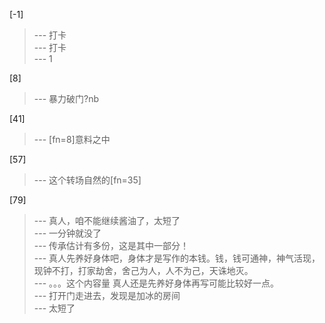 
[-1] 
>--- 打卡<br>
>--- 打卡<br>
>--- 1<br>

[8] 
>--- 暴力破门?nb<br>

[41] 
>--- [fn=8]意料之中<br>

[57] 
>--- 这个转场自然的[fn=35]<br>

[79] 
>--- 真人，咱不能继续酱油了，太短了<br>
>--- 一分钟就没了<br>
>--- 传承估计有多份，这是其中一部分！<br>
>--- 真人先养好身体吧，身体才是写作的本钱。钱，钱可通神，神气活现，现钟不打，打家劫舍，舍己为人，人不为己，天诛地灭。<br>
>--- 。。。这个内容量 真人还是先养好身体再写可能比较好一点。<br>
>--- 打开门走进去，发现是加冰的房间<br>
>--- 太短了<br>
